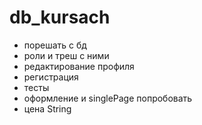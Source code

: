 # db_kursach
- порешать с бд
- роли и треш с ними
- редактирование профиля
- регистрация
- тесты
- оформление и singlePage попробовать
- цена String
